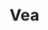 ---
title: "Vea"
url: /ciudad-autonoma-de-buenos-aires/vea-avenida-juan-bautista-alberdi/
shop: supermercado
---